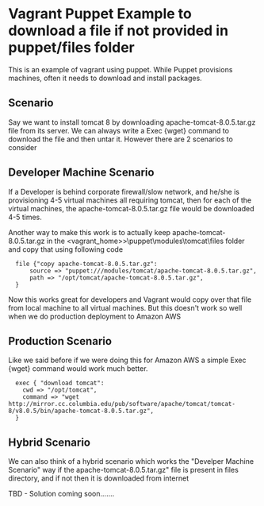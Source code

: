 Vagrant Puppet Example to download a file if not provided in puppet/files folder
==========================
This is an example of vagrant using puppet. While Puppet provisions machines, often it needs to download and install packages.

Scenario
-------
Say we want to install tomcat 8 by downloading apache-tomcat-8.0.5.tar.gz file from its server. We can always write a Exec {wget} command to download the file
and then untar it. However there are 2 scenarios to consider


Developer Machine Scenario
-------
If a Developer is behind corporate firewall/slow network, and he/she is provisioning 4-5 virtual machines all requiring tomcat, then
for each of the virtual machines, the apache-tomcat-8.0.5.tar.gz file would be downloaded 4-5 times.

Another way to make this work is to actually keep apache-tomcat-8.0.5.tar.gz in the <vagrant_home>>\puppet\modules\tomcat\files folder
and copy that using following code

      file {"copy apache-tomcat-8.0.5.tar.gz":
          source => "puppet:///modules/tomcat/apache-tomcat-8.0.5.tar.gz",
          path => "/opt/tomcat/apache-tomcat-8.0.5.tar.gz",
      }

Now this works great for developers and Vagrant would copy over that file from local machine to all virtual machines.
But this doesn't work so well when we do production deployment to Amazon AWS


Production Scenario
----------
Like we said before if we were doing this for Amazon AWS a simple Exec {wget} command would work much better.

      exec { "download tomcat":
        cwd => "/opt/tomcat",
        command => "wget http://mirror.cc.columbia.edu/pub/software/apache/tomcat/tomcat-8/v8.0.5/bin/apache-tomcat-8.0.5.tar.gz",
      }

Hybrid Scenario
-----------
We can also think of a hybrid scenario which works the "Develper Machine Scenario" way if the apache-tomcat-8.0.5.tar.gz" file
is present in files directory, and if not then it is downloaded from internet


TBD - Solution coming soon.......
